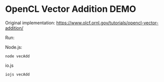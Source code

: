 # OpenCL Vector Addition DEMO

Original implementation: https://www.olcf.ornl.gov/tutorials/opencl-vector-addition/

Run:

Node.js:

    node vecAdd

io.js

    iojs vecAdd